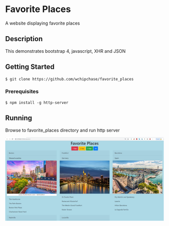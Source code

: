 # Favorite Places
A website displaying favorite places

## Description
This demonstrates bootstrap 4, javascript, XHR and JSON 

## Getting Started
```
$ git clone https://github.com/wchipchase/favorite_places
```
### Prerequisites
```
$ npm install -g http-server
```

## Running
Browse to favorite_places directory and run http server

![favorite_places](https://raw.githubusercontent.com/wchipchase/favorite_places/setup/screenshots/favorite_places.JPG "Favorite Places")
